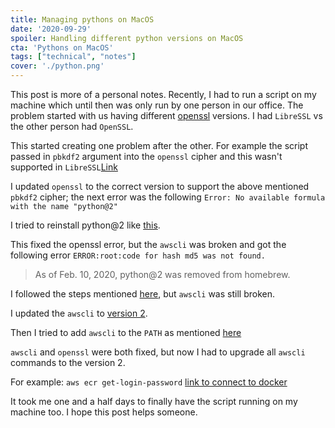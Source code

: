 ```yaml
---
title: Managing pythons on MacOS
date: '2020-09-29'
spoiler: Handling different python versions on MacOS
cta: 'Pythons on MacOS'
tags: ["technical", "notes"]
cover: './python.png'
---
```


This post is more of a personal notes. Recently, I had to run a script on my machine which until then was only run by one person in our office. The problem started with us having different [openssl](https://www.openssl.org/) versions. I had `LibreSSL` vs the other person had `OpenSSL`.

This started creating one problem after the other. For example the script passed in `pbkdf2` argument into the `openssl` cipher and this wasn't supported in `LibreSSL`[Link](https://stackoverflow.com/questions/61938795/openssl-pbkdf2-option-no-longer-supported)

I updated `openssl` to the correct version to support the above mentioned `pbkdf2` cipher; the next error was the following `Error: No available formula with the name "python@2"`

I tried to reinstall python@2 like [this](https://stackoverflow.com/a/63725223/2672494).

This fixed the openssl error, but the `awscli` was broken and got the following error `ERROR:root:code for hash md5 was not found.`

> As of Feb. 10, 2020, python@2 was removed from homebrew.

I followed the steps mentioned [here](https://stackoverflow.com/a/59816812/2672494), but `awscli` was still broken.

I updated the `awscli` to [version 2](https://docs.aws.amazon.com/cli/latest/userguide/install-cliv2-mac.html#cliv2-mac-install-cmd).

Then I tried to add `awscli` to the `PATH` as mentioned [here](https://docs.aws.amazon.com/cli/latest/userguide/install-macos.html#awscli-install-osx-path)

`awscli` and `openssl` were both fixed, but now I had to upgrade all `awscli` commands to the version 2.

For example: `aws ecr get-login-password` [link to connect to docker](https://docs.aws.amazon.com/AmazonECR/latest/userguide/Registries.html#registry_auth)

It took me one and a half days to finally have the script running on my machine too. I hope this post helps someone.